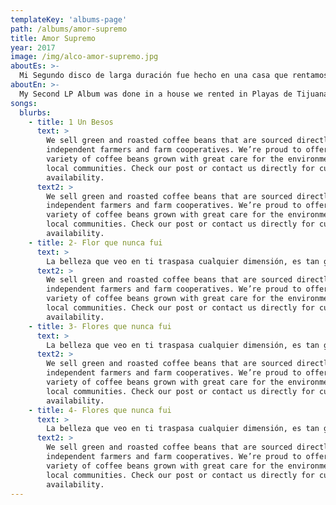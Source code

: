 ```yaml
---
templateKey: 'albums-page'
path: /albums/amor-supremo
title: Amor Supremo
year: 2017
image: /img/alco-amor-supremo.jpg
aboutEs: >-
  Mi Segundo disco de larga duración fue hecho en una casa que rentamos en Playas de Tijuana, México en un tiempo aproximado de 8 meses y las voces fueron grabadas en el cuarto de mi madre en la ciudad de Tecate Baja California. Fue producido por Alejandro Jiménez y Damián Jiménez y co producido por mi. Estuvo muy influenciado por el sonido denso de sintetizadores y por el soundtrack y mensaje de la película Interstellar intentando dar al escucha una experiencia mucho mas llena al poder escuchar y expandir su experiencia auditiva y visual mientras se escuchara el disco. Fue mezclado por Claudius Mittendorfer en Nueva York así como también masterizado por Steve Falone en Sterling Sound NYC.
aboutEn: >-
  My Second LP Album was done in a house we rented in Playas de Tijuana, Mexico in a 8 months time. It was produced by Alejandro Jimenez and Demian Jimenez and co produced by me. It was primarily influenced by heavy synthesizers, by Interstellar movie soundtrack and also giving the listener a more Fuller experience by being able to listen and expand their imagination. It was mixed by Claudius Mittendorfer in New York City and mastered by Steve Falone in Sterling Sound NYC.
songs:
  blurbs:
    - title: 1 Un Besos
      text: >
        We sell green and roasted coffee beans that are sourced directly from
        independent farmers and farm cooperatives. We’re proud to offer a
        variety of coffee beans grown with great care for the environment and
        local communities. Check our post or contact us directly for current
        availability.
      text2: >
        We sell green and roasted coffee beans that are sourced directly from
        independent farmers and farm cooperatives. We’re proud to offer a
        variety of coffee beans grown with great care for the environment and
        local communities. Check our post or contact us directly for current
        availability.
    - title: 2- Flor que nunca fui
      text: >
        La belleza que veo en ti traspasa cualquier dimensión, es tan grande su proyección que me ciega con su resplandor. Nunca nadie ha podido dejarme sin palabras como tú. Todo aquello que gano con hazañas  
      text2: >
        We sell green and roasted coffee beans that are sourced directly from
        independent farmers and farm cooperatives. We’re proud to offer a
        variety of coffee beans grown with great care for the environment and
        local communities. Check our post or contact us directly for current
        availability.
    - title: 3- Flores que nunca fui
      text: >
        La belleza que veo en ti traspasa cualquier dimensión, es tan grande su proyección que me ciega con su resplandor. Nunca nadie ha podido dejarme sin palabras como tú. Todo aquello que gano con hazañas  
      text2: >
        We sell green and roasted coffee beans that are sourced directly from
        independent farmers and farm cooperatives. We’re proud to offer a
        variety of coffee beans grown with great care for the environment and
        local communities. Check our post or contact us directly for current
        availability.
    - title: 4- Flores que nunca fui
      text: >
        La belleza que veo en ti traspasa cualquier dimensión, es tan grande su proyección que me ciega con su resplandor. Nunca nadie ha podido dejarme sin palabras como tú. Todo aquello que gano con hazañas   
      text2: >
        We sell green and roasted coffee beans that are sourced directly from
        independent farmers and farm cooperatives. We’re proud to offer a
        variety of coffee beans grown with great care for the environment and
        local communities. Check our post or contact us directly for current
        availability.
---
```

